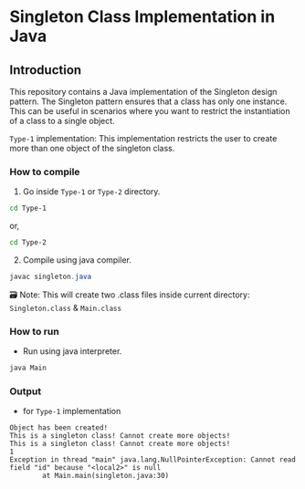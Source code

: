 # Singleton Class Implementation in Java

## Introduction

This repository contains a Java implementation of the Singleton design pattern. The Singleton pattern ensures that a class has only one instance. This can be useful in scenarios where you want to restrict the instantiation of a class to a single object.

`Type-1` implementation: This implementation restricts the user to create more than one object of the singleton class.

### How to compile

1. Go inside `Type-1` or `Type-2` directory.
```bash
cd Type-1
```
or,
```bash
cd Type-2
```

2. Compile using java compiler.
```java
javac singleton.java
```
🗃️ Note: This will create two .class files inside current directory: `Singleton.class` & `Main.class`
### How to run

- Run using java interpreter.
```java
java Main
```
### Output
- for `Type-1` implementation
```
Object has been created!
This is a singleton class! Cannot create more objects!
This is a singleton class! Cannot create more objects!
1
Exception in thread "main" java.lang.NullPointerException: Cannot read field "id" because "<local2>" is null
        at Main.main(singleton.java:30)
```
